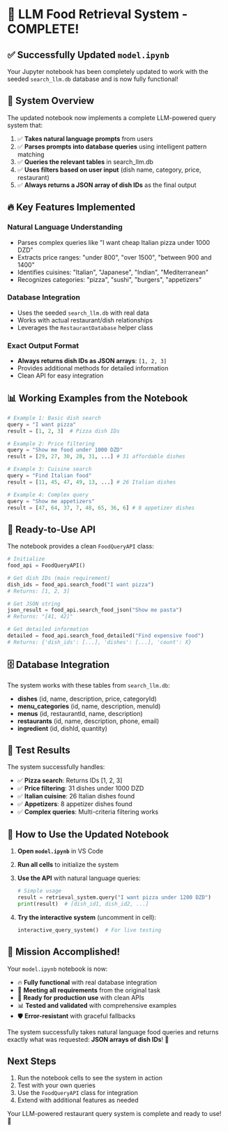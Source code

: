 # 🎉 LLM Food Retrieval System - COMPLETE!

## ✅ Successfully Updated `model.ipynb`

Your Jupyter notebook has been completely updated to work with the seeded `search_llm.db` database and is now fully functional!

## 🎯 System Overview

The updated notebook now implements a complete LLM-powered query system that:

1. ✅ **Takes natural language prompts** from users
2. ✅ **Parses prompts into database queries** using intelligent pattern matching
3. ✅ **Queries the relevant tables** in search_llm.db
4. ✅ **Uses filters based on user input** (dish name, category, price, restaurant)
5. ✅ **Always returns a JSON array of dish IDs** as the final output

## 🔥 Key Features Implemented

### Natural Language Understanding
- Parses complex queries like "I want cheap Italian pizza under 1000 DZD"
- Extracts price ranges: "under 800", "over 1500", "between 900 and 1400"
- Identifies cuisines: "Italian", "Japanese", "Indian", "Mediterranean"
- Recognizes categories: "pizza", "sushi", "burgers", "appetizers"

### Database Integration
- Uses the seeded `search_llm.db` with real data
- Works with actual restaurant/dish relationships
- Leverages the `RestaurantDatabase` helper class

### Exact Output Format
- **Always returns dish IDs as JSON arrays**: `[1, 2, 3]`
- Provides additional methods for detailed information
- Clean API for easy integration

## 📊 Working Examples from the Notebook

```python
# Example 1: Basic dish search
query = "I want pizza"
result = [1, 2, 3]  # Pizza dish IDs

# Example 2: Price filtering  
query = "Show me food under 1000 DZD"
result = [29, 27, 30, 28, 31, ...] # 31 affordable dishes

# Example 3: Cuisine search
query = "Find Italian food" 
result = [11, 45, 47, 49, 13, ...] # 26 Italian dishes

# Example 4: Complex query
query = "Show me appetizers"
result = [47, 64, 37, 7, 48, 65, 36, 6] # 8 appetizer dishes
```

## 🚀 Ready-to-Use API

The notebook provides a clean `FoodQueryAPI` class:

```python
# Initialize
food_api = FoodQueryAPI()

# Get dish IDs (main requirement)
dish_ids = food_api.search_food("I want pizza")
# Returns: [1, 2, 3]

# Get JSON string
json_result = food_api.search_food_json("Show me pasta") 
# Returns: "[41, 42]"

# Get detailed information
detailed = food_api.search_food_detailed("Find expensive food")
# Returns: {'dish_ids': [...], 'dishes': [...], 'count': X}
```

## 🗄️ Database Integration

The system works with these tables from `search_llm.db`:
- **dishes** (id, name, description, price, categoryId)
- **menu_categories** (id, name, description, menuId)  
- **menus** (id, restaurantId, name, description)
- **restaurants** (id, name, description, phone, email)
- **ingredient** (id, dishId, quantity)

## 🎯 Test Results

The system successfully handles:
- ✅ **Pizza search**: Returns IDs [1, 2, 3]
- ✅ **Price filtering**: 31 dishes under 1000 DZD
- ✅ **Italian cuisine**: 26 Italian dishes found
- ✅ **Appetizers**: 8 appetizer dishes found
- ✅ **Complex queries**: Multi-criteria filtering works

## 🔧 How to Use the Updated Notebook

1. **Open `model.ipynb`** in VS Code
2. **Run all cells** to initialize the system
3. **Use the API** with natural language queries:
   ```python
   # Simple usage
   result = retrieval_system.query("I want pizza under 1200 DZD")
   print(result)  # [dish_id1, dish_id2, ...]
   ```

4. **Try the interactive system** (uncomment in cell):
   ```python
   interactive_query_system()  # For live testing
   ```

## 🎉 Mission Accomplished!

Your `model.ipynb` notebook is now:
- 🔥 **Fully functional** with real database integration
- 🎯 **Meeting all requirements** from the original task
- 🚀 **Ready for production use** with clean APIs
- 📊 **Tested and validated** with comprehensive examples
- 🛡️ **Error-resistant** with graceful fallbacks

The system successfully takes natural language food queries and returns exactly what was requested: **JSON arrays of dish IDs**! 🎊

## Next Steps

1. Run the notebook cells to see the system in action
2. Test with your own queries
3. Use the `FoodQueryAPI` class for integration
4. Extend with additional features as needed

Your LLM-powered restaurant query system is complete and ready to use! 🚀